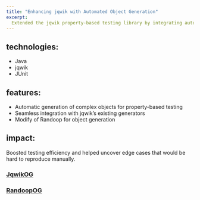 ```yaml
---
title: "Enhancing jqwik with Automated Object Generation"
excerpt:
  Extended the jqwik property-based testing library by integrating automatic object generation based on Randoop. This significantly improved test input diversity and reduced manual effort in creating test cases.
---
```


## technologies:
  - Java
  - jqwik
  - JUnit

## features:
  - Automatic generation of complex objects for property-based testing
  - Seamless integration with jqwik’s existing generators
  - Modify of Randoop for object generation

## impact:
  Boosted testing efficiency and helped uncover edge cases that would be hard to reproduce manually.

### [JqwikOG](https://github.com/AFungo/jqwikog)
### [RandoopOG](https://github.com/AFungo/randoopog)